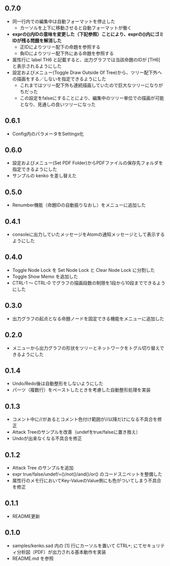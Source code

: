 ## 0.7.0
* 同一行内での編集中は自動フォーマットを停止した
  * カーソルを上下に移動させると自動フォーマットが働く
* __exprの()内IDの意味を変更した（下記参照）ことにより、exprの()内にゴミIDが残る問題を解消した__
  * 正IDによりツリー配下の命題を参照する
  * 負IDによりツリー配下外にある命題を参照する
* 属性行に label TH6 と記載すると、出力グラフでは当該命題のIDが [TH6] と表示されるようにした
* 設定およびメニュー(Toggle Draw Outside Of Tree)から、ツリー配下外への描画をする／しないを指定できるようにした
  * これまではツリー配下外も連続描画していたので巨大なツリーになりがちだった
  * この設定をfalseにすることにより、編集中のツリー単位での描画が可能となり、見通しの良いツリーになった

## 0.6.1
* Config内のパラメータをSettings化

## 0.6.0
* 設定およびメニュー(Set PDF Folder)からPDFファイルの保存先フォルダを指定できるようにした
* サンプルの kenko を差し替えた

## 0.5.0
* Renumber機能（命題IDの自動振りなおし）をメニューに追加した

## 0.4.1
* consoleに出力していたメッセージをAtomの通知メッセージとして表示するようにした

## 0.4.0
* Toggle Node Lock を Set Node Lock と Clear Node Lock に分割した
* Toggle Show Memo を追加した
* CTRL-1 ～ CTRL-0 でグラフの描画段数の制限を1段から10段までできるようにした

## 0.3.0
* 出力グラフの起点となる命題ノードを固定できる機能をメニューに追加した

## 0.2.0
* メニューから出力グラフの形状をツリーとネットワークをトグル切り替えできるようにした

## 0.1.4
* Undo/Redo後は自動整形をしないようにした
* パーツ（複数行）をペーストしたときを考慮した自動整形処理を実装

## 0.1.3
* コメント中に//があるとコメント色付け範囲が//以降だけになる不具合を修正
* Attack Treeのサンプルを改善（undefをtrue/falseに置き換え）
* Undoが出来なくなる不具合を修正

## 0.1.2
* Attack Tree のサンプルを追加
* expr true/false/undef/=()/not()/and()/or() のコードスニペットを整備した
* 属性行のメモ行においてKey-ValueのValue側にも色がついてしまう不具合を修正

## 0.1.1
* README更新

## 0.1.0
* samples/kenko.sad 内の [1] 行にカーソルを置いて CTRL+; にてセキュリティ分析図（PDF）が出力される基本動作を実装
* README.md を参照
